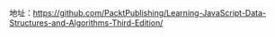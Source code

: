 <!-- 参考javascript数据结构那本书查看数据结构 -->

地址：https://github.com/PacktPublishing/Learning-JavaScript-Data-Structures-and-Algorithms-Third-Edition/